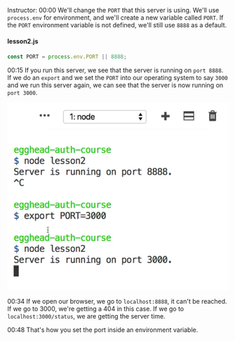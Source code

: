 Instructor: 00:00 We'll change the `PORT` that this server is using. We'll use `process.env` for environment, and we'll create a new variable called `PORT`. If the `PORT` environment variable is not defined, we'll still use `8888` as a default.

#### lesson2.js
```javascript
const PORT = process.env.PORT || 8888;
```

00:15 If you run this server, we see that the server is running on `port 8888`. If we do an `export` and we set the `PORT` into our operating system to say `3000` and we run this server again, we can see that the server is now running on `port 3000`.

![PORT](../images/express-set-the-server-port-in-express-using-environment-variables-PORT.png)

00:34 If we open our browser, we go to `localhost:8888`, it can't be reached. If we go to 3000, we're getting a 404 in this case. If we go to `localhost:3000/status`, we are getting the server time.

00:48 That's how you set the port inside an environment variable.